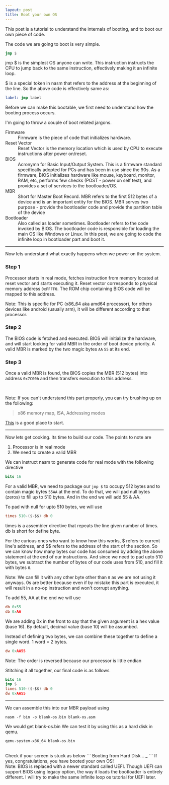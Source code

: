 ```yaml
---
layout: post
title: Boot your own OS
---
```


This post is a tutorial to understand the internals of booting, and to boot our own piece of code.

The code we are going to boot is very simple.
```nasm
jmp $
```

jmp $ is the simplest OS anyone can write. This instruction instructs the CPU to jump back to the same instruction, effectively making it an infinite loop.

$ is a special token in nasm that refers to the address at the beginning of the line. So the above code is effectively same as:
```nasm
label: jmp label
```

Before we can make this bootable, we first need to understand how the booting process occurs.

I'm going to throw a couple of boot related jargons.

<dl>
<dt>Firmware</dt>
<dd>Firmware is the piece of code that initializes hardware.</dd>

<dt>Reset Vector</dt>
<dd>Reset Vector is the memory location which is used by CPU to execute instructions after power on/reset.</dd>

<dt>BIOS</dt>
<dd>Acronymn for Basic Input/Output System. This is a firmware standard specifically adopted for PCs and has been in use since the 90s.
As a firmware, BIOS initializes hardware like mouse, keyboard, monitor, RAM, etc, performs few checks (POST - power on self test),
and provides a set of services to the bootloader/OS.</dd>

<dt>MBR</dt>
<dd>Short for Master Boot Record. MBR refers to the first 512 bytes of a device and is an important entity for the BIOS. MBR serves two purpose - provide the bootloader code and provide the partition table of the device</dd>

<dt>Bootloader</dt>
<dd>
Also called as loader sometimes. Bootloader refers to the code invoked by BIOS. The bootloader code is responsible for loading
the main OS like Windows or Linux. In this post, we are going to code the infinite loop in bootloader part and boot it.
</dd>
</dl>

* * *

Now lets understand what exactly happens when we power on the system.

### Step 1
Processor starts in real mode, fetches instruction from memory located at reset vector and starts executing it.
Reset vector corresponds to physical memory address ```0xFFFF0```. The ROM chip containing BIOS code will be mapped to this address.

Note: This is specific for PC (x86_64 aka amd64 processor), for others devices like android (usually arm),
it will be different according to that processor.

### Step 2
The BIOS code is fetched and executed. BIOS will initialize the hardware, and will start looking for valid MBR in the order of boot device priority.
A valid MBR is marked by the two magic bytes ```AA``` ```55``` at its end.

### Step 3
Once a valid MBR is found, the BIOS copies the MBR (512 bytes) into address ```0x7C00h``` and then transfers execution to this address.

<br/>

Note: If you can't understand this part properly, you can try brushing up on the following:
> x86 memory map, ISA, Addressing modes

[This](https://www.tutorialspoint.com/microprocessor/microprocessor_8086_overview.htm) is a good place to start.

* * *

Now lets get cooking. Its time to build our code.
The points to note are
1. Processor is in real mode
2. We need to create a valid MBR

We can instruct nasm to generate code for real mode with the following directive
```nasm
bits 16
```

For a valid MBR, we need to package our ```jmp $``` to occupy 512 bytes and to contain magic bytes ```55AA``` at the end. To do that, we will pad null bytes (zeros) to fill up to 510 bytes. And in the end we will add 55 & AA.

To pad with null for upto 510 bytes, we will use
```nasm
times 510-($-$$) db 0
```
times is a assembler directive that repeats the line given number of times. <br>
db is short for define byte.

For the curious ones who want to know how this works, $ refers to current line's address, and $$ refers to the address of the start of the section.
So we can know how many bytes our code has consumed by adding the above statement at the end of our instructions.
And since we need to pad upto 510 bytes, we subtract the number of bytes of our code uses from 510, and fill it with bytes ```0```.

Note: We can fill it with any other byte other than ```0``` as we are not using it anyways. 0s are better because even if by mistake
this part is executed, it will result in a no-op instruction and won't corrupt anything.

To add 55, AA at the end we will use
```nasm
db 0x55
db 0xAA
```
We are adding 0x in the front to say that the given argument is a hex value (base 16). By default, decimal value (base 10) will be assumbed.

Instead of defining two bytes, we can combine these together to define a single word. 1 word = 2 bytes.
```nasm
dw 0xAA55
```
Note: The order is reversed because our processor is little endian

Stitching it all together, our final code is as follows
```nasm
bits 16
jmp $
times 510-($-$$) db 0
dw 0xAA55
```

* * *

We can assemble this into our MBR payload using
```
nasm -f bin -o blank-os.bin blank-os.asm
```

We would get blank-os.bin We can test it by using this as a hard disk in qemu.
```
qemu-system-x86_64 blank-os.bin
```

<br>
Check if your screen is stuck as below
```
Booting from Hard Disk...
_
```
If yes, congratulations, you have booted your own OS!

<br>
Note: BIOS is replaced with a newer standard called UEFI. Though UEFI can support BIOS using legacy option, the
way it loads the bootloader is entirely different. I will try to make the same infinite loop os tutorial for UEFI later.

<!---
Provide links for
- real mode
- MBR
- Endianness
- Assembly
- NASM
- Next posts
--->